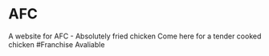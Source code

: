 ﻿# AFC
A website for AFC - Absolutely fried chicken 
Come here for a tender cooked chicken 
#Franchise Avaliable
